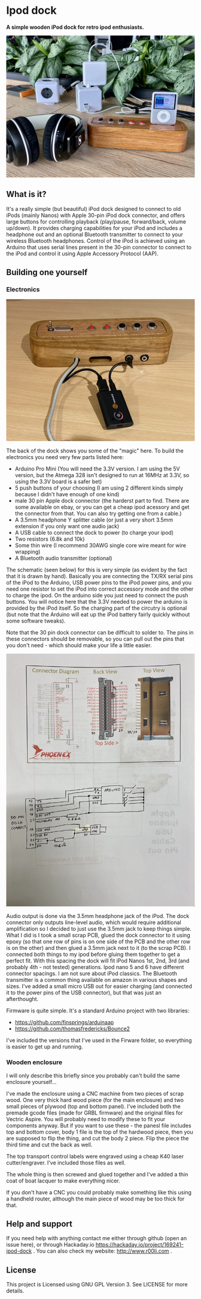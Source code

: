 # Ipod dock

**A simple wooden iPod dock for retro ipod enthusiasts.**

![The dock](img_front.jpg)

## What is it?

It's a really simple (but beautiful) iPod dock designed to connect to old iPods (mainly Nanos) with Apple 30-pin iPod dock connector, and offers large buttons for controlling playback (play/pause, forward/back, volume up/down). It provides charging capabilities for your iPod and includes a headphone out and an optional Bluetooth transmitter to connect to your wireless Bluetooth headphones. Control of the iPod is achieved using an Arduino that uses serial lines present in the 30-pin connector to connect to the iPod and control it using Apple Accessory Protocol (AAP). 

## Building one yourself

### Electronics

![Back of the dock](img_back2.jpg)

The back of the dock shows you some of the "magic" here. To build the electronics you need very few parts listed here:

- Arduino Pro Mini (You will need the 3.3V version. I am using the 5V version, but the Atmega 328 isn't designed to run at 16MHz at 3.3V, so using the 3.3V board is a safer bet)
- 5 push buttons of your choosing (I am using 2 different kinds simply because I didn't have enough of one kind)
- male 30 pin Apple dock connector (the harderst part to find. There are some available on ebay, or you can get a cheap ipod acessory and get the connector from that. You can also try getting one from a cable.)
- A 3.5mm headphone Y splitter cable (or just a very short 3.5mm extension if you only want one audio jack)
- A USB cable to connect the dock to power (to charge your ipod)
- Two resistors (6.8k and 10k)
- Some thin wire (I recommend 30AWG single core wire meant for wire wrapping)
- A Bluetooth audio transmitter (optional)

The schematic (seen below) for this is very simple (as evident by the fact that it is drawn by hand). Basically you are connecting the TX/RX serial pins of the iPod to the Arduino, USB power pins to the iPod power pins, and you need one resistor to set the iPod into correct accessory mode and the other to charge the ipod. On the arduino side you just need to connect the push buttons. You will notice here that the 3.3V needed to power the arduino is provided by the iPod itself. So the charging part of the circutry is optional (but note that the Arduino will eat up the iPod battery fairly quickly without some software tweaks).

Note that the 30 pin dock connector can be difficult to solder to. The pins in these connectors should be removable, so you can pull out the pins that you don't need - which should make your life a little easier. 

![Dock schematic](schematic.jpg)

Audio output is done via the 3.5mm headphone jack of the iPod. The dock connector only outputs line-level audio, which would require additional amplification so I decided to just use the 3.5mm jack to keep things simple. What I did is I took a small scrap PCB, glued the dock connector to it using epoxy (so that one row of pins is on one side of the PCB and the other row is on the other) and then glued a 3.5mm jack next to it (to the scrap PCB). I connected both things to my ipod before gluing them together to get a perfect fit. With this spacing the dock will fit iPod Nanos 1st, 2nd, 3rd (and probably 4th - not tested) generations. Ipod nano 5 and 6 have different connector spacings. I am not sure about iPod classics. The Bluetooth transmitter is a common thing available on amazon in various shapes and sizes. I've added a small micro USB out for easier charging (and connected it to the power pins of the USB connector), but that was just an afterthought.

Firmware is quite simple. It's a standard Arduino project with two libraries:
- https://github.com/finsprings/arduinaap
- https://github.com/thomasfredericks/Bounce2

I've included the versions that I've used in the Firware folder, so everything is easier to get up and running.

### Wooden enclosure

I will only describe this briefly since you probably can't build the same enclosure yourself...

I've made the enclosure using a CNC machine from two pieces of scrap wood. One very thick hard wood piece (for the main enclosure) and two small pieces of plywood (top and bottom panel). I've included both the premade gcode files (made for GRBL firmware) and the original files for Vectric Aspire. You will probably need to modify these to fit your components anyway. But if you want to use these - the panesl file includes top and bottom cover, body 1 file is the top of the hardwood piece, then you are supposed to flip the thing, and cut the body 2 piece. Flip the piece the third time and cut the back as well.

The top transport control labels were engraved using a cheap K40 laser cutter/engraver. I've included those files as well.

The whole thing is then screwed and glued together and I've added a thin coat of boat lacquer to make everything nicer.

If you don't have a CNC you could probably make something like this using a handheld router, although the main piece of wood may be too thick for that.  

## Help and support

If you need help with anything contact me either through github (open an issue here), or through Hackaday.io https://hackaday.io/project/169241-ipod-dock . You can also check my website: http://www.r00li.com .

## License

This project is Licensed using GNU GPL Version 3. See LICENSE for more details.
